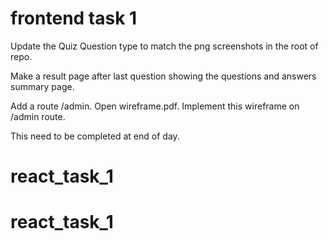 # frontend task 1

Update the Quiz Question type to match the png screenshots in the root of repo.

Make a result page after last question showing the questions and answers summary page.

Add a route /admin. Open wireframe.pdf. Implement this wireframe on /admin route.

This need to be completed at end of day.
# react_task_1
# react_task_1
